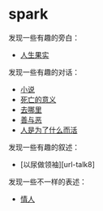 # spark
发现一些有趣的旁白：
- [人生果实][url-talk5]

发现一些有趣的对话：
- [小说][url-talk6]
- [死亡的意义][url-talk4]
- [去哪里][url-talk3]
- [善与恶][url-talk2]
- [人是为了什么而活][url-talk1]

发现一些有趣的叙述：
- [以尿做领袖][url-talk8]

发现一些不一样的表述：
- [情人][url-talk7]


[url-talk1]:./draft/1.人是为了什么而活.md
[url-talk2]:./draft/2.善与恶.md
[url-talk3]:./draft/3.去哪里.md
[url-talk4]:./draft/4.死亡的意义.md
[url-talk5]:./draft/5.人生果实.md
[url-talk6]:./draft/6.小说.md
[url-talk7]:./draft/7.情人.md

